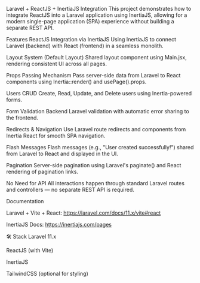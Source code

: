 Laravel + ReactJS + InertiaJS Integration
This project demonstrates how to integrate ReactJS into a Laravel application using InertiaJS, allowing for a modern single-page application (SPA) experience without building a separate REST API.

Features
ReactJS Integration via InertiaJS
Using InertiaJS to connect Laravel (backend) with React (frontend) in a seamless monolith.

Layout System (Default Layout)
Shared layout component using Main.jsx, rendering consistent UI across all pages.

Props Passing Mechanism
Pass server-side data from Laravel to React components using Inertia::render() and usePage().props.

Users CRUD
Create, Read, Update, and Delete users using Inertia-powered forms.

Form Validation
Backend Laravel validation with automatic error sharing to the frontend.

Redirects & Navigation
Use Laravel route redirects and <Link> components from Inertia React for smooth SPA navigation.

Flash Messages
Flash messages (e.g., "User created successfully!") shared from Laravel to React and displayed in the UI.

Pagination
Server-side pagination using Laravel's paginate() and React rendering of pagination links.

No Need for API
All interactions happen through standard Laravel routes and controllers — no separate REST API is required.

Documentation

Laravel + Vite + React: https://laravel.com/docs/11.x/vite#react

InertiaJS Docs: https://inertiajs.com/pages

🛠 Stack
Laravel 11.x

ReactJS (with Vite)

InertiaJS

TailwindCSS (optional for styling)
